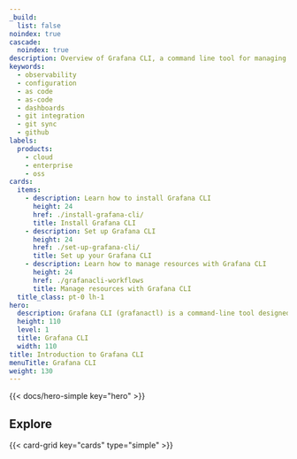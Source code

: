 ```yaml
---
_build:
  list: false
noindex: true
cascade:
  noindex: true
description: Overview of Grafana CLI, a command line tool for managing Grafana resources as code.
keywords:
  - observability
  - configuration
  - as code
  - as-code
  - dashboards
  - git integration
  - git sync
  - github
labels:
  products:
    - cloud
    - enterprise
    - oss
cards:
  items:
    - description: Learn how to install Grafana CLI
      height: 24
      href: ./install-grafana-cli/
      title: Install Grafana CLI
    - description: Set up Grafana CLI
      height: 24
      href: ./set-up-grafana-cli/
      title: Set up your Grafana CLI
    - description: Learn how to manage resources with Grafana CLI
      height: 24
      href: ./grafanacli-workflows
      title: Manage resources with Grafana CLI
  title_class: pt-0 lh-1
hero:
  description: Grafana CLI (grafanactl) is a command-line tool designed to simplify interaction with Grafana instances. It enables users to authenticate, manage multiple environments, and perform administrative tasks through Grafana’s REST API—all from the terminal. Whether you're automating workflows in CI/CD pipelines or switching between staging and production environments, Grafana CLI provides a flexible and scriptable way to manage your Grafana setup efficiently.
  height: 110
  level: 1
  title: Grafana CLI
  width: 110
title: Introduction to Grafana CLI
menuTitle: Grafana CLI
weight: 130
---
```


{{< docs/hero-simple key="hero" >}}

## Explore

{{< card-grid key="cards" type="simple" >}}
